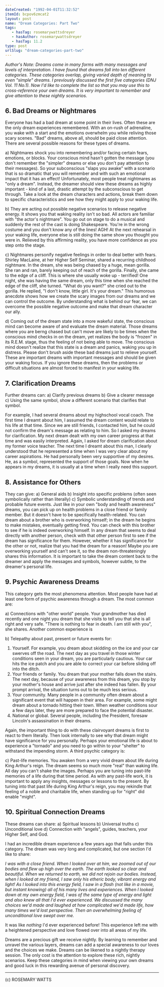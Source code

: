 ```yaml
---
dateCreated: "1992-04-01T11:32:52"
itemId: bcpov6zmcat2
layout: post
name: "Dream Categories: Part Two"
tags:
   - hasTag: rosemarywattsdreyer
   - hasAuthor: rosemarywattsdreyer
   - hasTag: 11.2
type: post
urlSlug: "dream-categories-part-two"
---
```


*Author's Note: Dreams come in many forms with many messages and levels of interpretation. I have found that dreams fall into ten different categories. These categories overlap, giving varied depth of meaning to even "simple" dreams. I previously discussed the first five categories (DNJ Vol. 11 No.1). Now I'd like to complete the list so that you may use this to cross-reference your own dreams. It is very important to remember and give attention to these nightly scenarios.* 

## 6. Bad Dreams or Nightmares 

Everyone has had a bad dream at some point in their lives. Often these are the only dream experiences remembered. With an on-rush of adrenaline, you wake with a start and the emotions overwhelm you while reliving those scary scenes. "Bad" dreams, above all, should be paid close attention. There are several possible reasons for these types of dreams. 

a) Nightmares shock you into remembering and/or facing certain fears, emotions, or blocks. Your conscious mind hasn't gotten the message (you don't remember the "simpler" dreams or else you don't pay attention to their messages). So your subconscious "slaps you awake" with a scenario that is so dramatic that you will remember and with such an emotional impact that it has an effect! Unfortunately, most people treat nightmares as "only a dream". Instead, the dreamer should view these dreams as highly important - kind of a last, drastic attempt by the subconscious to get through. Take a look at the dream characters and actions, break them down to specific characteristics and see how they might apply to your waking life. 

b) They are acting out possible negative scenarios to release negative energy. It shows you that waking reality isn't so bad. All actors are familiar with "the actor's nightmare". You go out on stage to do a musical and suddenly the rest of the cast is doing Shakespeare. You're in the wrong costume and you don't know any of the lines! AGH! At the next rehearsal in your waking life, everyone else is still doing the same show you thought you were in. Relieved by this affirming reality, you have more confidence as you step onto the stage. 

c) Nightmares personify negative feelings in order to deal better with fears. Shirley MacLaine, at her Higher Self Seminar, shared a recurring childhood nightmare. In the dream, she was being chased by a huge, mean gorilla. She ran and ran, barely keeping out of reach of the gorilla. Finally, she came to the edge of a cliff. This is where she usually woke up - terrified! One night, she was having the same dream, only this time when she reached the edge of the cliff, she turned. "What do you want?" she cried out to the gorilla. He replied, "I don't know, little girl. It's your dream." This humorous anecdote shows how we create the scary images from our dreams and we can control the outcome. By understanding what is behind our fear, we can overcome the possible negative outcome and make that dream character our ally. 

d) Coming out of the dream state into a more wakeful state, the conscious mind can become aware of and evaluate the dream material. Those dreams where you are berng chased but can't move are likely to be times when the conscious mind checks in on the dream, yet realizes the body is "frozen" in its R.E.M. stage, thus the feeling of not being able to move. The conscious mind doesn't realize that this state is a dream and panics, waking you up in distress. Please don't brush aside these bad dreams just to relieve yourself. These are important dreams with important messages and should be given your waking focus. If you ignore these dreams, then the problems or difficult situations are almost forced to manifest in your waking life. 

## 7. Clarification Dreams 

Further dreams can:
a) Clarify previous dreams
b) Give a clearer message 
c) Using the same symbol, show a different scenario that clarifies that symbol. 

For example, I had several dreams about my highschool vocal coach. The first time I dreamt about him, I assumed the dream content would relate to his life at that time. Since we are still friends, I contacted him, but he could not confirm the dream's message as relating to him. So I asked my dreams for clarification. My next dream dealt with my own career progress at that time and was easily interpreted. Again, I asked for dream clarification about my former voice teacher. The next time I dreamt about this man, I clearly understood that he represented a time when I was very clear about my career aspirations. He had personally been very supportive of my desires. He, as a symbol, represented the support of those goals. Now when he appears in my dreams, it is usually at a time when I really need this support.

## 8. Assistance for Others 

They can give:
a) General aids
b) Insight into specific problems (often seen symbolically rather than literally)
c) Symbolic understanding of trends and probable future events. Just like in your own "body and health awareness" dreams, you can pick up on health problems in a close friend or family member. But it doesn't have to be specifically health-related. You can dream about a brother who is overworking himself; in the dream he begins to make mistakes, eventually getting fired. You can check with this brother to see if he is indeed overworking himself. In any dream that seems to deal directly with another person, check with that other person first to see if the dream has significance for them. However, whether it has significance for the other or not, realize that you had the dream for a reason! Maybe you are overworking yourself and can't see it, so the dream non-threateningly shares this information. It is important to take the dream content back to the dreamer and apply the messages and symbols, however subtle, to the dreamer's personal life. 

## 9. Psychic Awareness Dreams 

This category gets the most phenomena attention. Most people have had at least one form of psychic awareness through a dream. The most common are:

a) Connections with "other world" people. Your grandmother has died recently and one night you dream that she visits to tell you that she is all right and very safe. "There is nothing to fear in death. I am still with you", she shares. Another common experience is 

b) Telepathy about past, present or future events for: 

1. Yourself. For example, you dream about skidding on the ice and your car swerves off the road. The next day as you travel in those winter conditions seen in your dream, you are particularly cautious. Your car hits the ice patch and you are able to correct your car before sliding off into the ditch. 
2. Your friends or family. You dream that your mother falls down the stairs. The next day, because of your awareness from this dream, you stop by your mother's house and arrive just after she indeed has fallen. By your prompt arrival, the situation turns out to be much less serious. 
3. Your community. Many people in a community often dream about a significant event that will happen in their area. For example, some might dream about a tornado hitting their town. When weather conditions sour a few days later, they are more prepared to face the potential disaster. 
4. National or global. Several people, including the President, foresaw Lincoln's assassination in their dreams. 

Again, the important thing to do with these clairvoyant dreams is first to react to them literally. Then look internally to see why that dream might have significance for you personally. Perhaps your emotional life is about to experience a "tornado" and you need to go within to your "shelter" to withstand the impending storm. A third psychic category is:

c) Past-life memories. You awaken from a very vivid dream about life during King Arthur's reign. The dream seems so much more "real" than waking life. All day you can't shake the images. Perhaps you are tuning into past-life memories of a life during that time period. As with any past-life work, it is important to apply any insights, messages or lessons to the present. By tuning into that past life during King Arthur's reign, you may rekindle that feeling of a noble and charitable life, when standing up for "right" did enable "might". 

## 10. Spiritual Connection Dreams 

These dreams can share: 
a) Spiritual lessons
b) Universal truths
c) Unconditional love 
d) Connection with "angels", guides, teachers, your Higher Self, and God. 

I had an incredible dream experience a few years ago that falls under this category. The dream was very long and complicated, but one section I'd like to share: 

*I was with a close friend. When I looked over at him, we zoomed out of our bodies and flew up high over the earth. The earth looked so clear and beautiful. When we returned to earth, we did not rejoin our bodies. Instead, when I looked at my friend, I saw only his etheric body, vibrant energy and light! As I looked into this energy field, I saw in a flash (not like in a movie, but instant knowing) all of his many lives and experiences. When I looked down at my own energy field, I was of the same type of energy and light and also knew all that I'd ever experienced. We discussed the many choices we'd made and laughed at how complicated we'd made life, how many times we'd lost perspective. Then an overwhelming feeling of unconditional love swept over me.*

It was like *nothing* I'd ever experienced before! This experience left me with a heightened perspective and love flowed over into all areas of my life. 

Dreams are a precious gift we receive nightly. By learning to remember and unravel the various layers, dreams can add a special awareness to our loves and the choices we make. Dreams can be likened to a nightly therapy session. The only cost is the attention to explore these rich, nightly scenarios. Keep these categories in mind when viewing your own dreams and good luck in this rewarding avenue of personal discovery. 

<hr>

(c) ROSEMARY WATTS
